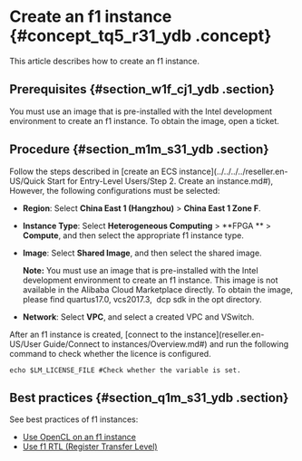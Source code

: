 # Create an f1 instance {#concept_tq5_r31_ydb .concept}

This article describes how to create an f1 instance.

## Prerequisites {#section_w1f_cj1_ydb .section}

You must use an image that is pre-installed with the Intel development environment to create an f1 instance. To obtain the image, open a ticket.

## Procedure {#section_m1m_s31_ydb .section}

Follow the steps described in [create an ECS instance](../../../../reseller.en-US/Quick Start for Entry-Level Users/Step 2. Create an instance.md#), However, the following configurations must be selected:

-   **Region**: Select **China East 1 \(Hangzhou\)** \> **China East 1 Zone F**.
-   **Instance Type**: Select **Heterogeneous Computing** \> **FPGA ** \> **Compute**, and then select the appropriate f1 instance type.
-   **Image**: Select **Shared Image**, and then select the shared image.

    **Note:** You must use an image that is pre-installed with the Intel development environment to create an f1 instance. This image is not available in the Alibaba Cloud Marketplace directly. To obtain the image, please find quartus17.0, vcs2017.3,  dcp sdk in the opt directory.

-   **Network**: Select **VPC**, and select a created VPC and VSwitch.

After an f1 instance is created, [connect to the instance](reseller.en-US/User Guide/Connect to instances/Overview.md#) and run the following command to check whether the licence is configured.

```
echo $LM_LICENSE_FILE #Check whether the variable is set.
```

## Best practices {#section_q1m_s31_ydb .section}

See best practices of f1 instances:

-   [Use OpenCL on an f1 instance](https://partners-intl.aliyun.com/help/doc-detail/61410.htm)
-   [Use f1 RTL \(Register Transfer Level\)](https://partners-intl.aliyun.com/help/doc-detail/61412.htm)

